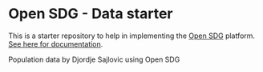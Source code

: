 # Open SDG - Data starter

This is a starter repository to help in implementing the [Open SDG](https://github.com/pixerize/open-sdg) platform. [See here for documentation](https://open-sdg.readthedocs.io).

Population data by Djordje Sajlovic using Open SDG
